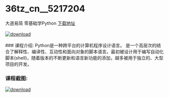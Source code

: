 # 36tz_cn__5217204
大道易简 零基础学Python
[下载地址](http://www.36tz.cn/article/5217204 "下载地址")
<br/></br>[![download](http://36tz.cn/muke_img/2020_12_1-121-300x195.png "下载地址")](http://www.36tz.cn/article/5217204 "下载地址")
<br/></br>### 课程介绍:
Python是一种跨平台的计算机程序设计语言。 是一个高层次的结合了解释性、编译性、互动性和面向对象的脚本语言。最初被设计用于编写自动化脚本(shell)，随着版本的不断更新和语言新功能的添加，越多被用于独立的、大型项目的开发。

### 课程截图:
[![download](http://36tz.cn/muke_img/2020_12_2-111.png "下载地址")](http://www.36tz.cn/article/5217204 "下载地址")
